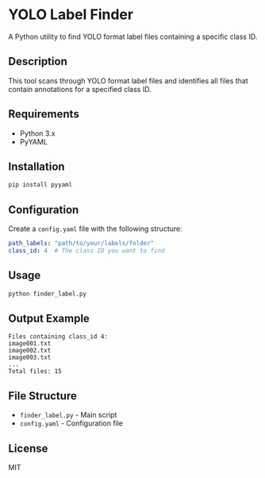 # YOLO Label Finder

A Python utility to find YOLO format label files containing a specific class ID.

## Description
This tool scans through YOLO format label files and identifies all files that contain annotations for a specified class ID.

## Requirements
- Python 3.x
- PyYAML

## Installation
```bash
pip install pyyaml
```

## Configuration
Create a `config.yaml` file with the following structure:
```yaml
path_labels: "path/to/your/labels/folder"
class_id: 4  # The class ID you want to find
```

## Usage
```bash
python finder_label.py
```

## Output Example
```
Files containing class_id 4:
image001.txt
image002.txt
image003.txt
...
Total files: 15
```

## File Structure
- `finder_label.py` - Main script
- `config.yaml` - Configuration file

## License
MIT